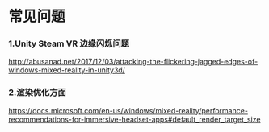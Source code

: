 # 常见问题

### 1.Unity Steam VR 边缘闪烁问题
http://abusanad.net/2017/12/03/attacking-the-flickering-jagged-edges-of-windows-mixed-reality-in-unity3d/

### 2.渲染优化方面
https://docs.microsoft.com/en-us/windows/mixed-reality/performance-recommendations-for-immersive-headset-apps#default_render_target_size
